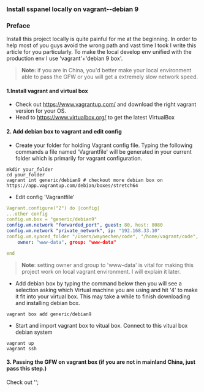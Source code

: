 ### Install sspanel locally on vagrant--debian 9


### Preface
Install this project locally is quite painful for me at the 
beginning. In 
order to help most of you guys avoid the wrong path and vast time I 
took I write this article for you particularly. To make the local 
develop env unified with the production env 
I use 'vagrant'+'debian 9 box'. 

> **Note:** if you are in China, you'd better make your local environment 
able to pass the GFW or you will get a extremely slow network speed. 
 
#### 1.Install vagrant and virtual box
- Check out https://www.vagrantup.com/ and download the right vagrant version for
your OS.
- Head to https://www.virtualbox.org/ to get the latest VirtualBox 

#### 2. Add debian box to vagrant and edit config
- Create your folder for holding Vagrant config file. 
Typing the following commands a file named 'Vagrantfile' will be 
generated in your current folder which is primarily 
for vagrant configuration. 
```shell script
mkdir your_folder
cd your_folder
vagrant int generic/debian9 # checkout more debian box on https://app.vagrantup.com/debian/boxes/stretch64
```

- Edit config 'Vagrantfile'
```yaml
Vagrant.configure("2") do |config|
...other config
config.vm.box = "generic/debian9"
config.vm.network "forwarded_port", guest: 80, host: 8080
config.vm.network "private_network", ip: "192.168.33.10"
config.vm.synced_folder "/Users/waynechen/code", "/home/vagrant/code",
    owner: "www-data", group: "www-data"

end
```
>**Note**: setting owner and group to 'www-data' is vital for making
>this project work on local vagrant environment. I will explain it later.  

- Add debian box by typing the command below 
then you will see a selection asking 
which Virtual machine you are using and hit '4' to make it fit into your 
virtual box. This may take a while to finish downloading and installing
debian box.
```shell script
vagrant box add generic/debian9   
```

- Start and import vagrant box to vitual box. Connect 
to this vitual box debian system
```shell script
vagrant up
vagrant ssh 
```

#### 3. Passing the GFW on vagrant box (if you are not in mainland China, just pass this step.) 
Check out ''; 

